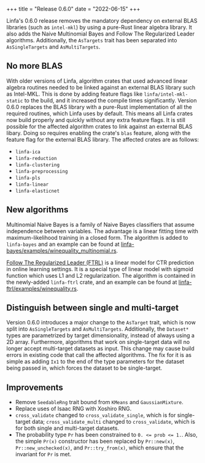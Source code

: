 +++
title = "Release 0.6.0"
date = "2022-06-15"
+++

Linfa's 0.6.0 release removes the mandatory dependency on external BLAS libraries (such as `intel-mkl`) by using a pure-Rust linear algebra library. It also adds the Naive Multinomial Bayes and Follow The Regularized Leader algorithms. Additionally, the `AsTargets` trait has been separated into `AsSingleTargets` and `AsMultiTargets`.

<!-- more -->

## No more BLAS

With older versions of Linfa, algorithm crates that used advanced linear algebra routines needed to be linked against an external BLAS library such as Intel-MKL. This is done by adding feature flags like `linfa/intel-mkl-static` to the build, and it increased the compile times significantly. Version 0.6.0 replaces the BLAS library with a pure-Rust implementation of all the required routines, which Linfa uses by default. This means all Linfa crates now build properly and quickly without any extra feature flags. It is still possible for the affected algorithm crates to link against an external BLAS libary. Doing so requires enabling the crate's `blas` feature, along with the feature flag for the external BLAS library. The affected crates are as follows:

* `linfa-ica`
* `linfa-reduction`
* `linfa-clustering`
* `linfa-preprocessing`
* `linfa-pls`
* `linfa-linear`
* `linfa-elasticnet`

## New algorithms

Multinomial Naive Bayes is a family of Naive Bayes classifiers that assume independence between variables. The advantage is a linear fitting time with maximum-likelihood training in a closed form. The algorithm is added to `linfa-bayes` and an example can be found at [linfa-bayes/examples/winequality_multinomial.rs](https://github.com/rust-ml/linfa/blob/master/algorithms/linfa-bayes/examples/winequality_multinomial.rs).

[Follow The Regularized Leader (FTRL)](https://www.eecs.tufts.edu/~dsculley/papers/ad-click-prediction.pdf) is a linear model for CTR prediction in online learning settings. It is a special type of linear model with sigmoid function which uses L1 and L2 regularization. The algorithm is contained in the newly-added `linfa-ftrl` crate, and an example can be found at [linfa-ftrl/examples/winequality.rs](https://github.com/rust-ml/linfa/blob/master/algorithms/linfa-ftrl/examples/winequality.rs).

## Distinguish between single and multi-target

Version 0.6.0 introduces a major change to the `AsTarget` trait, which is now split into `AsSingleTargets` and `AsMultiTargets`. Additionally, the `Dataset*` types are parametrized by target dimensionality, instead of always using a 2D array. Furthermore, algorithms that work on single-target data will no longer accept multi-target datasets as input. This change may cause build errors in existing code that call the affected algorithms. The fix for it is as simple as adding `Ix1` to the end of the type parameters for the dataset being passed in, which forces the dataset to be single-target.

## Improvements

 * Remove `SeedableRng` trait bound from `KMeans` and `GaussianMixture`.
 * Replace uses of Isaac RNG with Xoshiro RNG.
 * `cross_validate` changed to `cross_validate_single`, which is for single-target data; `cross_validate_multi` changed to `cross_validate`, which is for both single and multi-target datasets.
 * The probability type `Pr` has been constrained to `0. <= prob <= 1.`. Also, the simple `Pr(x)` constructor has been replaced by `Pr::new(x)`, `Pr::new_unchecked(x)`, and `Pr::try_from(x)`, which ensure that the invariant for `Pr` is met.
